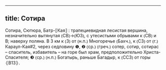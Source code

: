 
---
title: Сотира
---
Сотира, Сютюра, Батр-⟦Кая⟧
: трапециевидная лесистая вершина, незначительно вытянутая ⦅СВ⦆→⦅ЮЗ⦆, с утесистыми обрывами к ⦅СВ⦆ и В; наверху поляна. В 3 км к ⦅З⦆ от ⦅н.п.⦆ Многоречье ⦅Бахч.⦆, к ⦅СЗ⦆ от ⦅г.⦆ Караул-Кая#2, через седловину ❶, ❷ ⦅ср.⦆ ⦅греч.⦆ сотер, сотир, сотирас – спаситель, избавитель – на горе был храм, предположительно Христа-Спасителя; ❸ ⦅ср.⦆ ⦅н.п.⦆ Богатырь, раньше Багадыр, к ⦅ССЗ⦆ от горы ⦃В13⦄.
